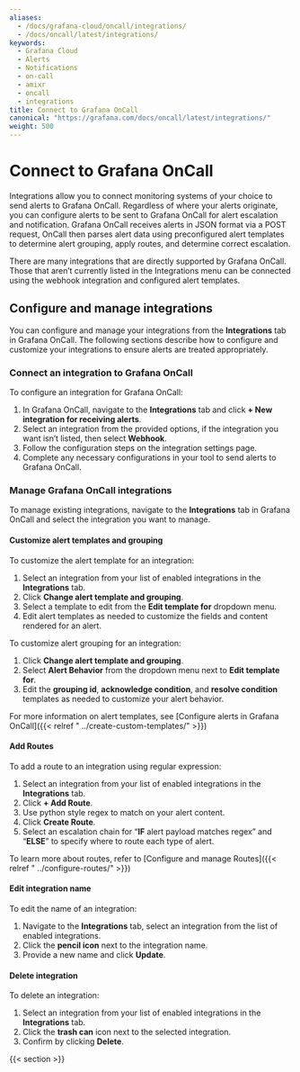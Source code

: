 ```yaml
---
aliases:
  - /docs/grafana-cloud/oncall/integrations/
  - /docs/oncall/latest/integrations/
keywords:
  - Grafana Cloud
  - Alerts
  - Notifications
  - on-call
  - amixr
  - oncall
  - integrations
title: Connect to Grafana OnCall
canonical: "https://grafana.com/docs/oncall/latest/integrations/"
weight: 500
---
```


# Connect to Grafana OnCall

Integrations allow you to connect monitoring systems of your choice to send alerts to Grafana OnCall. Regardless of where your alerts originate, you can configure alerts to be sent to Grafana OnCall for alert escalation and notification. Grafana OnCall receives alerts in JSON format via a POST request, OnCall then parses alert data using preconfigured alert templates to determine alert grouping, apply routes, and determine correct escalation.

There are many integrations that are directly supported by Grafana OnCall. Those that aren’t currently listed in the Integrations menu can be connected using the webhook integration and configured alert templates.

## Configure and manage integrations

You can configure and manage your integrations from the **Integrations** tab in Grafana OnCall. The following sections describe how to configure and customize your integrations to ensure alerts are treated appropriately.

### Connect an integration to Grafana OnCall

To configure an integration for Grafana OnCall:

1. In Grafana OnCall, navigate to the **Integrations** tab and click **+ New integration for receiving alerts**.
2. Select an integration from the provided options, if the integration you want isn’t listed, then select **Webhook**.
3. Follow the configuration steps on the integration settings page.
4. Complete any necessary configurations in your tool to send alerts to Grafana OnCall.

### Manage Grafana OnCall integrations

To manage existing integrations, navigate to the **Integrations** tab in Grafana OnCall and select the integration you want to manage.

#### Customize alert templates and grouping

To customize the alert template for an integration:

1. Select an integration from your list of enabled integrations in the **Integrations** tab.
2. Click **Change alert template and grouping**.
3. Select a template to edit from the **Edit template for** dropdown menu.
4. Edit alert templates as needed to customize the fields and content rendered for an alert.

To customize alert grouping for an integration:

1. Click **Change alert template and grouping**.
2. Select **Alert Behavior** from the dropdown menu next to **Edit template for**.
3. Edit the **grouping id**, **acknowledge condition**, and **resolve condition** templates as needed to customize your alert behavior.

For more information on alert templates, see [Configure alerts in Grafana OnCall]({{< relref " ../create-custom-templates/" >}})

#### Add Routes

To add a route to an integration using regular expression:

1. Select an integration from your list of enabled integrations in the **Integrations** tab.
2. Click **+ Add Route**.
3. Use python style regex to match on your alert content.
4. Click **Create Route**.
5. Select an escalation chain for “**IF** alert payload matches regex” and “**ELSE**” to specify where to route each type of alert.

To learn more about routes, refer to [Configure and manage Routes]({{< relref " ../configure-routes/" >}})

#### Edit integration name

To edit the name of an integration:

1. Navigate to the **Integrations** tab, select an integration from the list of enabled integrations.
2. Click the **pencil icon** next to the integration name.
3. Provide a new name and click **Update**.

#### Delete integration

To delete an integration:

1. Select an integration from your list of enabled integrations in the **Integrations** tab.
2. Click the **trash can** icon next to the selected integration.
3. Confirm by clicking **Delete**.

{{< section >}}
